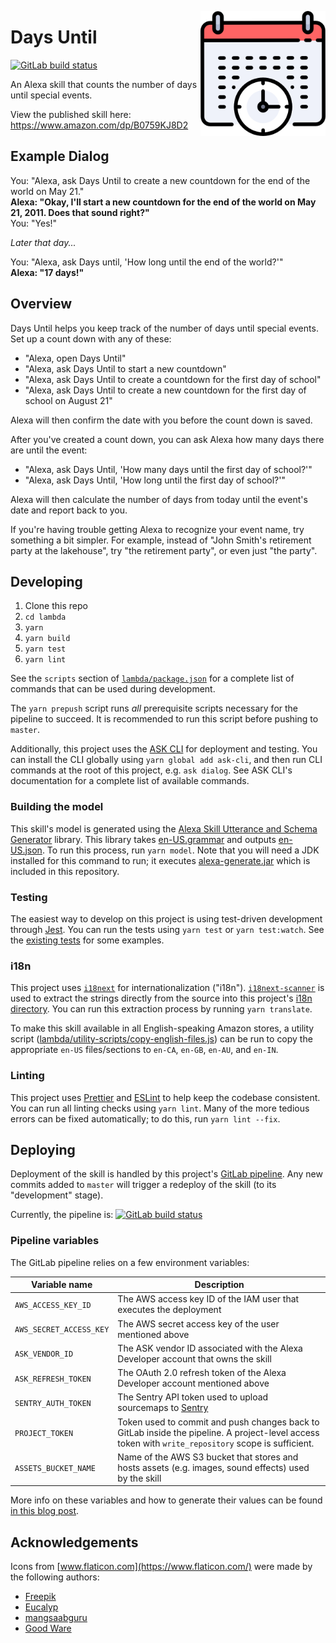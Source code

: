 <img align="right"
src="https://raw.githubusercontent.com/nfriend/days-until/master/skill-package/assets/en-US_largeIcon.png"
width="200" />

# Days Until

<a href="https://gitlab.com/nfriend/days-until/-/pipelines/latest"
target="_blank"><img
src="https://gitlab.com/nfriend/days-until/badges/master/pipeline.svg"
alt="GitLab build status"></a>

An Alexa skill that counts the number of days until special events.

View the published skill here: https://www.amazon.com/dp/B0759KJ8D2

## Example Dialog

You: "Alexa, ask Days Until to create a new countdown for the end of the world
on May 21."<br /> **Alexa: "Okay, I'll start a new countdown for the end of the
world on May 21, 2011. Does that sound right?"**<br /> You: "Yes!"

_Later that day..._

You: "Alexa, ask Days until, 'How long until the end of the world?'"<br />
**Alexa: "17 days!"**

## Overview

Days Until helps you keep track of the number of days until special events. Set
up a count down with any of these:

- "Alexa, open Days Until"
- "Alexa, ask Days Until to start a new countdown"
- "Alexa, ask Days Until to create a countdown for the first day of school"
- "Alexa, ask Days Until to create a new countdown for the first day of school
  on August 21"

Alexa will then confirm the date with you before the count down is saved.

After you've created a count down, you can ask Alexa how many days there are
until the event:

- "Alexa, ask Days Until, 'How many days until the first day of school?'"
- "Alexa, ask Days Until, 'How long until the first day of school?'"

Alexa will then calculate the number of days from today until the event's date
and report back to you.

If you're having trouble getting Alexa to recognize your event name, try
something a bit simpler. For example, instead of "John Smith's retirement party
at the lakehouse", try "the retirement party", or even just "the party".

## Developing

1. Clone this repo
1. `cd lambda`
1. `yarn`
1. `yarn build`
1. `yarn test`
1. `yarn lint`

See the `scripts` section of [`lambda/package.json`](lambda/package.json) for a
complete list of commands that can be used during development.

The `yarn prepush` script runs _all_ prerequisite scripts necessary for the
pipeline to succeed. It is recommended to run this script before pushing to
`master`.

Additionally, this project uses the [ASK
CLI](https://developer.amazon.com/en-US/docs/alexa/smapi/ask-cli-intro.html) for
deployment and testing. You can install the CLI globally using `yarn global add ask-cli`, and then run CLI commands at the root of this project, e.g. `ask dialog`. See ASK CLI's documentation for a complete list of available commands.

### Building the model

This skill's model is generated using the [Alexa Skill Utterance and Schema
Generator](https://github.com/KayLerch/alexa-utterance-generator) library. This
library takes
[en-US.grammar](skill-package/interactionModels/custom/en-US.grammar) and
outputs [en-US.json](skill-package/interactionModels/custom/en-US.json). To run
this process, run `yarn model`. Note that you will need a JDK installed for this
command to run; it executes
[alexa-generate.jar](skill-package/interactionModels/custom/alexa-generate.jar)
which is included in this repository.

### Testing

The easiest way to develop on this project is using test-driven development
through [Jest](https://jestjs.io/). You can run the tests using `yarn test` or
`yarn test:watch`. See the [existing
tests](https://gitlab.com/nfriend/days-until/-/tree/master/lambda/tests) for
some examples.

### i18n

This project uses [`i18next`](https://www.i18next.com/) for internationalization
("i18n"). [`i18next-scanner`](https://github.com/i18next/i18next-scanner) is
used to extract the strings directly from the source into this project's [i18n
directory](./Lab_Assistant/lambda/custom/i18n). You can run this extraction
process by running `yarn translate`.

To make this skill available in all English-speaking Amazon stores, a utility
script
([lambda/utility-scripts/copy-english-files.js](lambda/utility-scripts/copy-english-files.js))
can be run to copy the appropriate `en-US` files/sections to `en-CA`, `en-GB`,
`en-AU`, and `en-IN`.

### Linting

This project uses [Prettier](https://prettier.io/) and
[ESLint](https://eslint.org/) to help keep the codebase consistent. You can run
all linting checks using `yarn lint`. Many of the more tedious errors can be
fixed automatically; to do this, run `yarn lint --fix`.

## Deploying

Deployment of the skill is handled by this project's [GitLab
pipeline](.gitlab-ci.yml). Any new commits added to `master` will trigger a
redeploy of the skill (to its "development" stage).

Currently, the pipeline is: <a
href="https://gitlab.com/nfriend/days-until/-/pipelines/latest"
target="_blank"><img
src="https://gitlab.com/nfriend/days-until/badges/master/pipeline.svg"
alt="GitLab build status"></a>

### Pipeline variables

The GitLab pipeline relies on a few environment variables:

| Variable name           | Description                                                                                                                                         |
| ----------------------- | --------------------------------------------------------------------------------------------------------------------------------------------------- |
| `AWS_ACCESS_KEY_ID`     | The AWS access key ID of the IAM user that executes the deployment                                                                                  |
| `AWS_SECRET_ACCESS_KEY` | The AWS secret access key of the user mentioned above                                                                                               |
| `ASK_VENDOR_ID`         | The ASK vendor ID associated with the Alexa Developer account that owns the skill                                                                   |
| `ASK_REFRESH_TOKEN`     | The OAuth 2.0 refresh token of the Alexa Developer account mentioned above                                                                          |
| `SENTRY_AUTH_TOKEN`     | The Sentry API token used to upload sourcemaps to [Sentry](https://sentry.io/)                                                                      |
| `PROJECT_TOKEN`         | Token used to commit and push changes back to GitLab inside the pipeline. A project-level access token with `write_repository` scope is sufficient. |
| `ASSETS_BUCKET_NAME`    | Name of the AWS S3 bucket that stores and hosts assets (e.g. images, sound effects) used by the skill                                               |

More info on these variables and how to generate their values can be found [in
this blog
post](https://developer.amazon.com/en-US/blogs/alexa/alexa-skills-kit/2020/06/using-the-ask-cli-v2-0-to-continuously-deploy-your-skill).

## Acknowledgements

Icons from [www.flaticon.com](https://www.flaticon.com/) were made by the
following authors:

- [Freepik](https://www.flaticon.com/authors/freepik)
- [Eucalyp](https://www.flaticon.com/authors/eucalyp)
- [mangsaabguru](https://www.flaticon.com/authors/mangsaabguru)
- [Good Ware](https://www.flaticon.com/authors/good-ware)
